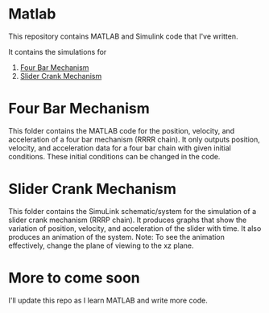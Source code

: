 # Matlab

This repository contains MATLAB and Simulink code that I've written.

It contains the simulations for 
1. [Four Bar Mechanism](https://github.com/Mubasshir-Akhtar/Matlab#four-bar-mechanism)
2. [Slider Crank Mechanism](https://github.com/Mubasshir-Akhtar/Matlab#slider-crank-mechanism)


# Four Bar Mechanism
This folder contains the MATLAB code for the position, velocity, and acceleration of a four bar mechanism (RRRR chain). It only outputs position, velocity, and acceleration data for a four bar chain with given initial conditions. These initial conditions can be changed in the code.

# Slider Crank Mechanism
This folder contains the SimuLink schematic/system for the simulation of a slider crank mechanism (RRRP chain). It produces graphs that show the variation of position, velocity, and acceleration of the slider with time. It also produces an animation of the system. 
Note: To see the animation effectively, change the plane of viewing to the xz plane.

# More to come soon
I'll update this repo as I learn MATLAB and write more code.
